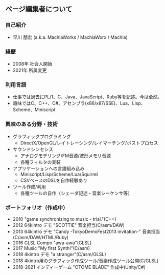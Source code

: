 ## ページ編集者について

### 自己紹介

* 早川 朋宏 (a.k.a. MachiaWorks / MachiaWorx / Machia)

### 経歴

* 2008年 社会人開始
* 2021年 所属変更

### 利用言語

* 仕事では過去にPL/1、C、Java、JavaScript、Ruby等を記述。今は全然。
* 趣味ではC、C++、C#、アセンブラ(x86/x87/SSE)、Lua、Lisp、Scheme、Miniscript

### 興味のある分野・技術

* グラフィックプログラミング
  * DirectX/OpenGL/レイトレーシング/レイマーチング/ポストプロセス
* サウンドシンセシス
  * アナログモデリング/FM音源/波形メモリ音源
  * 各種フィルタの実装
* アプリケーションへの言語組み込み
  * Miniscript/Lisp/Scheme/Lua/Squirrel
  * CSVベースのDSLを自作経験あり
* ツール作成/利用
  * 各種ツールの自作（シェーダ記述・音楽シーケンサ等）

### ポートフォリオ（作成中）

* 2010 "game synchronizing to music - trial."(C++)
* 2012 64kintro デモ "SCOTTIE" 音楽担当(C/asm/DAW)
* 2013 64kintro デモ "Candy -TokyoDemoFest2013 invitation-"  音楽担当 (C/asm/DAW/HTML/Ruby)
* 2016 GLSL Compo "awa-awa"(GLSL)
* 2017 Music "My first Synth!"(C/asm)
* 2018 4kintro デモ "a stranger"(C/asm/GLSL)
* 2018 4kintro用のグラフィック作成ツール/音楽作成ツール公開(C/GLSL)
* 2018-2021 インディーゲーム "OTOME BLADE" 作成中(Unity/C#)